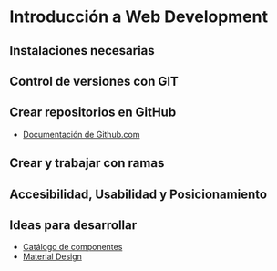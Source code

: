 # Introducción a Web Development

## Instalaciones necesarias

## Control de versiones con GIT

## Crear repositorios en GitHub

* [Documentación de Github.com](https://docs.github.com/es)

## Crear y trabajar con ramas

## Accesibilidad, Usabilidad y Posicionamiento

## Ideas para desarrollar

* [Catálogo de componentes](https://www.opencells.dev/)
* [Material Design](https://m3.material.io/)
